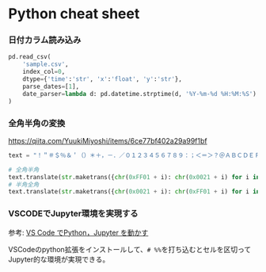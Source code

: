 # Python cheat sheet

### 日付カラム読み込み

```python
pd.read_csv(
    'sample.csv',
    index_col=0,
    dtype={'time':'str', 'x':'float', 'y':'str'},
    parse_dates=[1],
    date_parser=lambda d: pd.datetime.strptime(d, '%Y-%m-%d %H:%M:%S')
)
```

### 全角半角の変換

https://qiita.com/YuukiMiyoshi/items/6ce77bf402a29a99f1bf

```python
text = "！＂＃＄％＆＇（）＊＋，－．／０１２３４５６７８９：；＜＝＞？＠ＡＢＣＤＥＦＧＨＩＪＫＬＭＮＯＰＱＲＳＴＵＶＷＸＹＺ［＼］＾＿｀>？＠ａｂｃｄｅｆｇｈｉｊｋｌｍｎｏｐｑｒｓｔｕｖｗｘｙｚ｛｜｝～"

# 全角半角
text.translate(str.maketrans({chr(0xFF01 + i): chr(0x0021 + i) for i in range(94)}))
# 半角全角
text.translate(str.maketrans({chr(0x0021 + i): chr(0xFF01 + i) for i in range(94)}))
```

### VSCODEでJupyter環境を実現する

参考: [VS Code でPython，Jupyter を動かす](HTtps://qiita.com/surei/items/9f25d7efa7c67d55d98f)

VSCodeのpython拡張をインストールして、`# %%`を打ち込むとセルを区切ってJupyter的な環境が実現できる。

